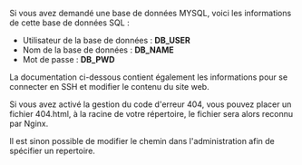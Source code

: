 Si vous avez demandé une base de données MYSQL, voici les informations de cette base de données SQL :

- Utilisateur de la base de données : __DB_USER__
- Nom de la base de données : __DB_NAME__
- Mot de passe : __DB_PWD__

La documentation ci-dessous contient également les informations pour se connecter en SSH et modifier le contenu du site web.



Si vous avez activé la gestion du code d'erreur 404, vous pouvez placer un fichier 404.html, à la racine de votre
répertoire, le fichier sera alors reconnu par Nginx.

Il est sinon possible de modifier le chemin dans l'administration afin de spécifier un repertoire.
